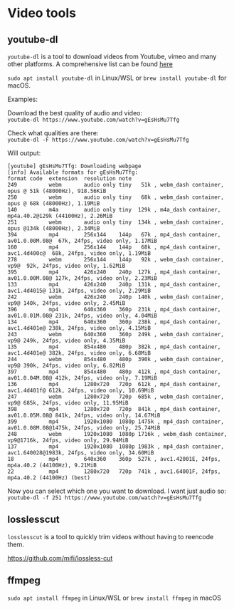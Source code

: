 # Video tools

## youtube-dl

`youtube-dl` is a tool to download videos from Youtube, vimeo and many other platforms. A comprehensive list can be found [here](http://ytdl-org.github.io/youtube-dl/supportedsites.html)

`sudo apt install youtube-dl` in Linux/WSL or `brew install youtube-dl` for macOS.

Examples:

Download the best quality of audio and video:  
`youtube-dl https://www.youtube.com/watch?v=gEsHsMu7Tfg`

Check what qualities are there:  
`youtube-dl -F https://www.youtube.com/watch?v=gEsHsMu7Tfg`

Will output:  
```
[youtube] gEsHsMu7Tfg: Downloading webpage
[info] Available formats for gEsHsMu7Tfg:
format code  extension  resolution note
249          webm       audio only tiny   51k , webm_dash container, opus @ 51k (48000Hz), 918.56KiB
250          webm       audio only tiny   68k , webm_dash container, opus @ 68k (48000Hz), 1.19MiB
140          m4a        audio only tiny  129k , m4a_dash container, mp4a.40.2@129k (44100Hz), 2.26MiB
251          webm       audio only tiny  134k , webm_dash container, opus @134k (48000Hz), 2.34MiB
394          mp4        256x144    144p   67k , mp4_dash container, av01.0.00M.08@  67k, 24fps, video only, 1.17MiB
160          mp4        256x144    144p   68k , mp4_dash container, avc1.4d400c@  68k, 24fps, video only, 1.19MiB
278          webm       256x144    144p   92k , webm_dash container, vp9@  92k, 24fps, video only, 1.62MiB
395          mp4        426x240    240p  127k , mp4_dash container, av01.0.00M.08@ 127k, 24fps, video only, 2.23MiB
133          mp4        426x240    240p  131k , mp4_dash container, avc1.4d4015@ 131k, 24fps, video only, 2.29MiB
242          webm       426x240    240p  140k , webm_dash container, vp9@ 140k, 24fps, video only, 2.45MiB
396          mp4        640x360    360p  231k , mp4_dash container, av01.0.01M.08@ 231k, 24fps, video only, 4.04MiB
134          mp4        640x360    360p  238k , mp4_dash container, avc1.4d401e@ 238k, 24fps, video only, 4.15MiB
243          webm       640x360    360p  249k , webm_dash container, vp9@ 249k, 24fps, video only, 4.35MiB
135          mp4        854x480    480p  382k , mp4_dash container, avc1.4d401e@ 382k, 24fps, video only, 6.68MiB
244          webm       854x480    480p  390k , webm_dash container, vp9@ 390k, 24fps, video only, 6.82MiB
397          mp4        854x480    480p  412k , mp4_dash container, av01.0.04M.08@ 412k, 24fps, video only, 7.19MiB
136          mp4        1280x720   720p  612k , mp4_dash container, avc1.4d401f@ 612k, 24fps, video only, 10.69MiB
247          webm       1280x720   720p  685k , webm_dash container, vp9@ 685k, 24fps, video only, 11.95MiB
398          mp4        1280x720   720p  841k , mp4_dash container, av01.0.05M.08@ 841k, 24fps, video only, 14.67MiB
399          mp4        1920x1080  1080p 1475k , mp4_dash container, av01.0.08M.08@1475k, 24fps, video only, 25.74MiB
248          webm       1920x1080  1080p 1716k , webm_dash container, vp9@1716k, 24fps, video only, 29.94MiB
137          mp4        1920x1080  1080p 1983k , mp4_dash container, avc1.640028@1983k, 24fps, video only, 34.60MiB
18           mp4        640x360    360p  527k , avc1.42001E, 24fps, mp4a.40.2 (44100Hz), 9.21MiB
22           mp4        1280x720   720p  741k , avc1.64001F, 24fps, mp4a.40.2 (44100Hz) (best)
```

Now you can select which one you want to download. I want just audio so:  
`youtube-dl -f 251 https://www.youtube.com/watch?v=gEsHsMu7Tfg`

## losslesscut

`losslesscut` is a tool to quickly trim videos without having to reencode them. 

<https://github.com/mifi/lossless-cut>

## ffmpeg

`sudo apt install ffmpeg` in Linux/WSL or `brew install ffmpeg` in macOS
 
